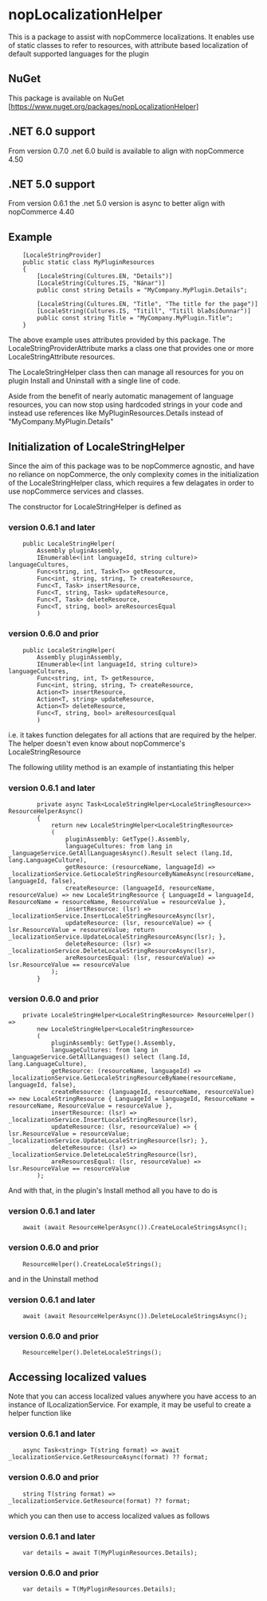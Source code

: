 # nopLocalizationHelper
This is a package to assist with nopCommerce localizations. It enables use of static classes to refer to resources, with attribute based
localization of default supported languages for the plugin

## NuGet
This package is available on NuGet [https://www.nuget.org/packages/nopLocalizationHelper]

## .NET 6.0 support
From version 0.7.0 .net 6.0 build is available to align with nopCommerce 4.50

## .NET 5.0 support
From version 0.6.1 the .net 5.0 version is async to better align with nopCommerce 4.40

## Example
```
    [LocaleStringProvider]
    public static class MyPluginResources
    {
        [LocaleString(Cultures.EN, "Details")]
        [LocaleString(Cultures.IS, "Nánar")]
        public const string Details = "MyCompany.MyPlugin.Details";

        [LocaleString(Cultures.EN, "Title", "The title for the page")]
        [LocaleString(Cultures.IS, "Titill", "Titill blaðsíðunnar")]
        public const string Title = "MyCompany.MyPlugin.Title";
    }
```

The above example uses attributes provided by this package. The LocaleStringProviderAttribute marks a class one that provides one or more LocaleStringAttribute resources.

The LocaleStringHelper class then can manage all resources for you on plugin Install and Uninstall with a single line of code.

Aside from the benefit of nearly automatic management of language resources, you can now stop using hardcoded strings in your code and
instead use references like MyPluginResources.Details instead of "MyCompany.MyPlugin.Details"

## Initialization of LocaleStringHelper
Since the aim of this package was to be nopCommerce agnostic, and have no reliance on nopCommerce, the only complexity comes in the initialization of the LocaleStringHelper class, which requires a few delagates in order to use nopCommerce services and classes. 

The constructor for LocaleStringHelper is defined as

### version 0.6.1 and later
```
    public LocaleStringHelper(
        Assembly pluginAssembly,
        IEnumerable<(int languageId, string culture)> languageCultures,
        Func<string, int, Task<T>> getResource,
        Func<int, string, string, T> createResource,
        Func<T, Task> insertResource,
        Func<T, string, Task> updateResource,
        Func<T, Task> deleteResource,
        Func<T, string, bool> areResourcesEqual
        )
```

### version 0.6.0 and prior
```
    public LocaleStringHelper(
        Assembly pluginAssembly,
        IEnumerable<(int languageId, string culture)> languageCultures,
        Func<string, int, T> getResource,
        Func<int, string, string, T> createResource,
        Action<T> insertResource,
        Action<T, string> updateResource,
        Action<T> deleteResource,
        Func<T, string, bool> areResourcesEqual
        )
```
i.e. it takes function delegates for all actions that are required by the helper. The helper doesn't even know about nopCommerce's LocaleStringResource

The following utility method is an example of instantiating this helper

### version 0.6.1 and later
```
        private async Task<LocaleStringHelper<LocaleStringResource>> ResourceHelperAsync()
        {
            return new LocaleStringHelper<LocaleStringResource>
            (
                pluginAssembly: GetType().Assembly,
                languageCultures: from lang in _languageService.GetAllLanguagesAsync().Result select (lang.Id, lang.LanguageCulture),
                getResource: (resourceName, languageId) => _localizationService.GetLocaleStringResourceByNameAsync(resourceName, languageId, false),
                createResource: (languageId, resourceName, resourceValue) => new LocaleStringResource { LanguageId = languageId, ResourceName = resourceName, ResourceValue = resourceValue },
                insertResource: (lsr) => _localizationService.InsertLocaleStringResourceAsync(lsr),
                updateResource: (lsr, resourceValue) => { lsr.ResourceValue = resourceValue; return _localizationService.UpdateLocaleStringResourceAsync(lsr); },
                deleteResource: (lsr) => _localizationService.DeleteLocaleStringResourceAsync(lsr),
                areResourcesEqual: (lsr, resourceValue) => lsr.ResourceValue == resourceValue
            );
        }
```

### version 0.6.0 and prior
```
    private LocaleStringHelper<LocaleStringResource> ResourceHelper() =>
        new LocaleStringHelper<LocaleStringResource>
        (
            pluginAssembly: GetType().Assembly,
            languageCultures: from lang in _languageService.GetAllLanguages() select (lang.Id, lang.LanguageCulture),
            getResource: (resourceName, languageId) => _localizationService.GetLocaleStringResourceByName(resourceName, languageId, false),
            createResource: (languageId, resourceName, resourceValue) => new LocaleStringResource { LanguageId = languageId, ResourceName = resourceName, ResourceValue = resourceValue },
            insertResource: (lsr) => _localizationService.InsertLocaleStringResource(lsr),
            updateResource: (lsr, resourceValue) => { lsr.ResourceValue = resourceValue; _localizationService.UpdateLocaleStringResource(lsr); },
            deleteResource: (lsr) => _localizationService.DeleteLocaleStringResource(lsr),
            areResourcesEqual: (lsr, resourceValue) => lsr.ResourceValue == resourceValue
        );
```

And with that, in the plugin's Install method all you have to do is

### version 0.6.1 and later
```
    await (await ResourceHelperAsync()).CreateLocaleStringsAsync();
```

### version 0.6.0 and prior
```
    ResourceHelper().CreateLocaleStrings();
```

and in the Uninstall method

### version 0.6.1 and later
```
    await (await ResourceHelperAsync()).DeleteLocaleStringsAsync();
```

### version 0.6.0 and prior
```
    ResourceHelper().DeleteLocaleStrings();
```

## Accessing localized values
Note that you can access localized values anywhere you have access to an instance of ILocalizationService.
For example, it may be useful to create a helper function like

### version 0.6.1 and later
```
    async Task<string> T(string format) => await _localizationService.GetResourceAsync(format) ?? format;
```

### version 0.6.0 and prior
```
    string T(string format) => _localizationService.GetResource(format) ?? format;
```

which you can then use to access localized values as follows

### version 0.6.1 and later
```
    var details = await T(MyPluginResources.Details);
```

### version 0.6.0 and prior
```
    var details = T(MyPluginResources.Details);
```